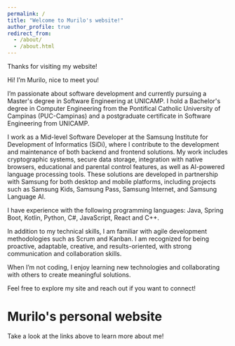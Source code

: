 ```yaml
---
permalink: /
title: "Welcome to Murilo's website!"
author_profile: true
redirect_from: 
  - /about/
  - /about.html
---
```


Thanks for visiting my website! 

Hi! I’m Murilo, nice to meet you!

I’m passionate about software development and currently pursuing a Master's degree in Software Engineering at UNICAMP. I hold a Bachelor's degree in Computer Engineering from the Pontifical Catholic University of Campinas (PUC-Campinas) and a postgraduate certificate in Software Engineering from UNICAMP.

I work as a Mid-level Software Developer at the Samsung Institute for Development of Informatics (SiDi), where I contribute to the development and maintenance of both backend and frontend solutions. My work includes cryptographic systems, secure data storage, integration with native browsers, educational and parental control features, as well as AI-powered language processing tools. These solutions are developed in partnership with Samsung for both desktop and mobile platforms, including projects such as Samsung Kids, Samsung Pass, Samsung Internet, and Samsung Language AI.

I have experience with the following programming languages: Java, Spring Boot, Kotlin, Python, C#, JavaScript, React and C++.

In addition to my technical skills, I am familiar with agile development methodologies such as Scrum and Kanban. I am recognized for being proactive, adaptable, creative, and results-oriented, with strong communication and collaboration skills.

When I’m not coding, I enjoy learning new technologies and collaborating with others to create meaningful solutions.

Feel free to explore my site and reach out if you want to connect!

Murilo's personal website
======
Take a look at the links above to learn more about me!
